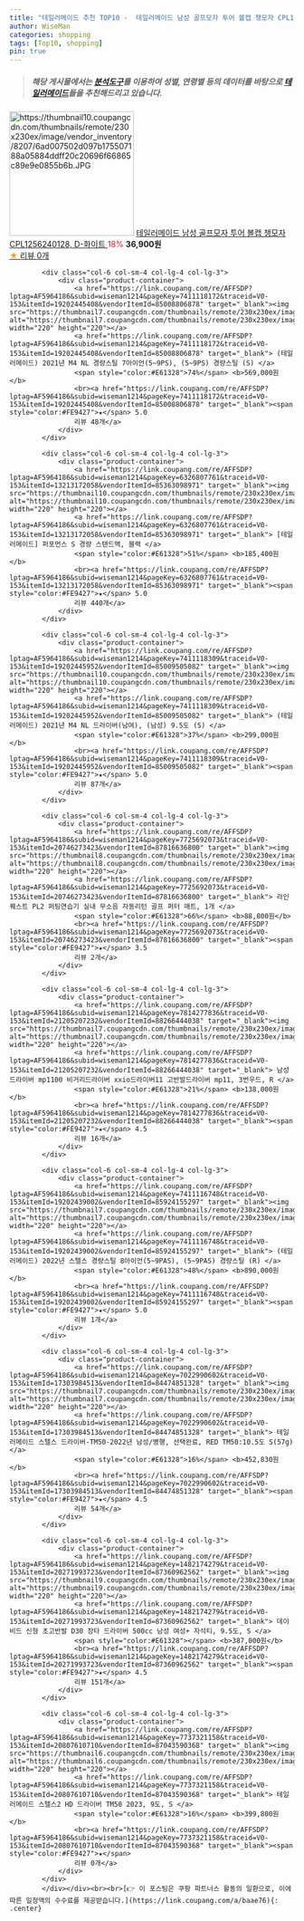 ```yaml
---
title: "테일러메이드 추천 TOP10 -  테일러메이드 남성 골프모자 투어 볼캡 챙모자 CPL1256240128, D-화이트 "
author: WiseMan
categories: shopping
tags: [Top10, shopping]
pin: true
---
```


> ##### 해당 게시물에서는 [**분석도구**](https://itemscout.io/)를 이용하여 **성별**, **연령별** 등의 데이터를 바탕으로 [**테일러메이드**](https://link.coupang.com/a/baae76)들을 추천해드리고 있습니다.
<div class="container"><div class="row">
            <div class="col-6 col-sm-4 col-lg-4 col-lg-3">
                <div class="product-container">
                    <a href="https://link.coupang.com/re/AFFSDP?lptag=AF5964186&subid=wiseman1214&pageKey=7863214993&traceid=V0-153&itemId=21462982563&vendorItemId=88517416812" target="_blank"><img src="https://thumbnail10.coupangcdn.com/thumbnails/remote/230x230ex/image/vendor_inventory/8207/6ad007502d097b175507188a05884ddff20c20696f66865c89e9e0855b6b.JPG" alt="https://thumbnail10.coupangcdn.com/thumbnails/remote/230x230ex/image/vendor_inventory/8207/6ad007502d097b175507188a05884ddff20c20696f66865c89e9e0855b6b.JPG" width="220" height="220"></a>
                    <a href="https://link.coupang.com/re/AFFSDP?lptag=AF5964186&subid=wiseman1214&pageKey=7863214993&traceid=V0-153&itemId=21462982563&vendorItemId=88517416812" target="_blank"> 테일러메이드 남성 골프모자 투어 볼캡 챙모자 CPL1256240128, D-화이트 </a>
                    <span style="color:#E61328">18%</span> <b>36,900원</b>
                    <br><a href="https://link.coupang.com/re/AFFSDP?lptag=AF5964186&subid=wiseman1214&pageKey=7863214993&traceid=V0-153&itemId=21462982563&vendorItemId=88517416812" target="_blank"><span style="color:#FE9427">★</span> 
                    리뷰 0개</a>
                </div>
            </div>
            
            <div class="col-6 col-sm-4 col-lg-4 col-lg-3">
                <div class="product-container">
                    <a href="https://link.coupang.com/re/AFFSDP?lptag=AF5964186&subid=wiseman1214&pageKey=7411118172&traceid=V0-153&itemId=19202445408&vendorItemId=85008806878" target="_blank"><img src="https://thumbnail7.coupangcdn.com/thumbnails/remote/230x230ex/image/vendor_inventory/ed40/306507fcc1fcb04d17e90c28bab6f83a9156937701e1b7b103c1ff958e84.jpg" alt="https://thumbnail7.coupangcdn.com/thumbnails/remote/230x230ex/image/vendor_inventory/ed40/306507fcc1fcb04d17e90c28bab6f83a9156937701e1b7b103c1ff958e84.jpg" width="220" height="220"></a>
                    <a href="https://link.coupang.com/re/AFFSDP?lptag=AF5964186&subid=wiseman1214&pageKey=7411118172&traceid=V0-153&itemId=19202445408&vendorItemId=85008806878" target="_blank"> (테일러메이드) 2021년 M4 NL 경량스틸 7아이언(5~9PS), (5~9PS) 경량스틸 (S) </a>
                    <span style="color:#E61328">74%</span> <b>569,000원</b>
                    <br><a href="https://link.coupang.com/re/AFFSDP?lptag=AF5964186&subid=wiseman1214&pageKey=7411118172&traceid=V0-153&itemId=19202445408&vendorItemId=85008806878" target="_blank"><span style="color:#FE9427">★</span> 5.0
                    리뷰 48개</a>
                </div>
            </div>
            
            <div class="col-6 col-sm-4 col-lg-4 col-lg-3">
                <div class="product-container">
                    <a href="https://link.coupang.com/re/AFFSDP?lptag=AF5964186&subid=wiseman1214&pageKey=6326807761&traceid=V0-153&itemId=13213172058&vendorItemId=85363098971" target="_blank"><img src="https://thumbnail10.coupangcdn.com/thumbnails/remote/230x230ex/image/vendor_inventory/be4b/732821fb4ee3d86fec12447d939a889b5284d8226a123b1e9632893efc8a.jpg" alt="https://thumbnail10.coupangcdn.com/thumbnails/remote/230x230ex/image/vendor_inventory/be4b/732821fb4ee3d86fec12447d939a889b5284d8226a123b1e9632893efc8a.jpg" width="220" height="220"></a>
                    <a href="https://link.coupang.com/re/AFFSDP?lptag=AF5964186&subid=wiseman1214&pageKey=6326807761&traceid=V0-153&itemId=13213172058&vendorItemId=85363098971" target="_blank"> [테일러메이드] 퍼포먼스 S 경량 스탠드백, 블랙 </a>
                    <span style="color:#E61328">51%</span> <b>185,400원</b>
                    <br><a href="https://link.coupang.com/re/AFFSDP?lptag=AF5964186&subid=wiseman1214&pageKey=6326807761&traceid=V0-153&itemId=13213172058&vendorItemId=85363098971" target="_blank"><span style="color:#FE9427">★</span> 5.0
                    리뷰 440개</a>
                </div>
            </div>
            
            <div class="col-6 col-sm-4 col-lg-4 col-lg-3">
                <div class="product-container">
                    <a href="https://link.coupang.com/re/AFFSDP?lptag=AF5964186&subid=wiseman1214&pageKey=7411118309&traceid=V0-153&itemId=19202445952&vendorItemId=85009505082" target="_blank"><img src="https://thumbnail10.coupangcdn.com/thumbnails/remote/230x230ex/image/vendor_inventory/6840/370c29404448c9ea8fbe938d818d4fad3b260fb11242f84a9291e9b64741.jpg" alt="https://thumbnail10.coupangcdn.com/thumbnails/remote/230x230ex/image/vendor_inventory/6840/370c29404448c9ea8fbe938d818d4fad3b260fb11242f84a9291e9b64741.jpg" width="220" height="220"></a>
                    <a href="https://link.coupang.com/re/AFFSDP?lptag=AF5964186&subid=wiseman1214&pageKey=7411118309&traceid=V0-153&itemId=19202445952&vendorItemId=85009505082" target="_blank"> (테일러메이드) 2021년 M4 NL 드라이버(남여), (남성) 9.5도 (S) </a>
                    <span style="color:#E61328">37%</span> <b>299,000원</b>
                    <br><a href="https://link.coupang.com/re/AFFSDP?lptag=AF5964186&subid=wiseman1214&pageKey=7411118309&traceid=V0-153&itemId=19202445952&vendorItemId=85009505082" target="_blank"><span style="color:#FE9427">★</span> 5.0
                    리뷰 87개</a>
                </div>
            </div>
            
            <div class="col-6 col-sm-4 col-lg-4 col-lg-3">
                <div class="product-container">
                    <a href="https://link.coupang.com/re/AFFSDP?lptag=AF5964186&subid=wiseman1214&pageKey=7725692073&traceid=V0-153&itemId=20746273423&vendorItemId=87816636800" target="_blank"><img src="https://thumbnail8.coupangcdn.com/thumbnails/remote/230x230ex/image/vendor_inventory/9322/d646b0958f3ace9f333ece44c77a9c97d079f1f8f73b08ef6d3de7313fa4.jpg" alt="https://thumbnail8.coupangcdn.com/thumbnails/remote/230x230ex/image/vendor_inventory/9322/d646b0958f3ace9f333ece44c77a9c97d079f1f8f73b08ef6d3de7313fa4.jpg" width="220" height="220"></a>
                    <a href="https://link.coupang.com/re/AFFSDP?lptag=AF5964186&subid=wiseman1214&pageKey=7725692073&traceid=V0-153&itemId=20746273423&vendorItemId=87816636800" target="_blank"> 라인퀘스트 PL2 퍼팅연습기 실내 무소음 자동리턴 골프 퍼터 매트, 1개 </a>
                    <span style="color:#E61328">66%</span> <b>88,800원</b>
                    <br><a href="https://link.coupang.com/re/AFFSDP?lptag=AF5964186&subid=wiseman1214&pageKey=7725692073&traceid=V0-153&itemId=20746273423&vendorItemId=87816636800" target="_blank"><span style="color:#FE9427">★</span> 3.5
                    리뷰 2개</a>
                </div>
            </div>
            
            <div class="col-6 col-sm-4 col-lg-4 col-lg-3">
                <div class="product-container">
                    <a href="https://link.coupang.com/re/AFFSDP?lptag=AF5964186&subid=wiseman1214&pageKey=7814277836&traceid=V0-153&itemId=21205207232&vendorItemId=88266444038" target="_blank"><img src="https://thumbnail7.coupangcdn.com/thumbnails/remote/230x230ex/image/vendor_inventory/fad5/169e8d31229bfe4e8897996c8f5985ae43a6760d9cef26ed00d62e4b757e.jpg" alt="https://thumbnail7.coupangcdn.com/thumbnails/remote/230x230ex/image/vendor_inventory/fad5/169e8d31229bfe4e8897996c8f5985ae43a6760d9cef26ed00d62e4b757e.jpg" width="220" height="220"></a>
                    <a href="https://link.coupang.com/re/AFFSDP?lptag=AF5964186&subid=wiseman1214&pageKey=7814277836&traceid=V0-153&itemId=21205207232&vendorItemId=88266444038" target="_blank"> 남성드라이버 mp1100 비거리드라이버 xxio드라이버11 고반발드라이버 mp11, 3번우드, R </a>
                    <span style="color:#E61328">21%</span> <b>138,000원</b>
                    <br><a href="https://link.coupang.com/re/AFFSDP?lptag=AF5964186&subid=wiseman1214&pageKey=7814277836&traceid=V0-153&itemId=21205207232&vendorItemId=88266444038" target="_blank"><span style="color:#FE9427">★</span> 4.5
                    리뷰 16개</a>
                </div>
            </div>
            
            <div class="col-6 col-sm-4 col-lg-4 col-lg-3">
                <div class="product-container">
                    <a href="https://link.coupang.com/re/AFFSDP?lptag=AF5964186&subid=wiseman1214&pageKey=7411116748&traceid=V0-153&itemId=19202439002&vendorItemId=85924155297" target="_blank"><img src="https://thumbnail7.coupangcdn.com/thumbnails/remote/230x230ex/image/vendor_inventory/44ad/af69abc328654d907feadc927813da4c2738c48b67cb71475e204dfcae69.jpg" alt="https://thumbnail7.coupangcdn.com/thumbnails/remote/230x230ex/image/vendor_inventory/44ad/af69abc328654d907feadc927813da4c2738c48b67cb71475e204dfcae69.jpg" width="220" height="220"></a>
                    <a href="https://link.coupang.com/re/AFFSDP?lptag=AF5964186&subid=wiseman1214&pageKey=7411116748&traceid=V0-153&itemId=19202439002&vendorItemId=85924155297" target="_blank"> (테일러메이드) 2022년 스텔스 경량스틸 8아이언(5~9PAS), (5~9PAS) 경량스틸 (R) </a>
                    <span style="color:#E61328">48%</span> <b>890,000원</b>
                    <br><a href="https://link.coupang.com/re/AFFSDP?lptag=AF5964186&subid=wiseman1214&pageKey=7411116748&traceid=V0-153&itemId=19202439002&vendorItemId=85924155297" target="_blank"><span style="color:#FE9427">★</span> 5.0
                    리뷰 1개</a>
                </div>
            </div>
            
            <div class="col-6 col-sm-4 col-lg-4 col-lg-3">
                <div class="product-container">
                    <a href="https://link.coupang.com/re/AFFSDP?lptag=AF5964186&subid=wiseman1214&pageKey=7022990602&traceid=V0-153&itemId=17303984513&vendorItemId=84474851328" target="_blank"><img src="https://thumbnail7.coupangcdn.com/thumbnails/remote/230x230ex/image/vendor_inventory/d227/485e6083960fe71578f37f904f6ade0f81a5f7ba1c9957903c7fdfcba4dc.jpg" alt="https://thumbnail7.coupangcdn.com/thumbnails/remote/230x230ex/image/vendor_inventory/d227/485e6083960fe71578f37f904f6ade0f81a5f7ba1c9957903c7fdfcba4dc.jpg" width="220" height="220"></a>
                    <a href="https://link.coupang.com/re/AFFSDP?lptag=AF5964186&subid=wiseman1214&pageKey=7022990602&traceid=V0-153&itemId=17303984513&vendorItemId=84474851328" target="_blank"> 테일러메이드 스텔스 드라이버-TM50-2022년 남성/병행, 선택완료, RED TM50:10.5도 S(57g) </a>
                    <span style="color:#E61328">16%</span> <b>452,830원</b>
                    <br><a href="https://link.coupang.com/re/AFFSDP?lptag=AF5964186&subid=wiseman1214&pageKey=7022990602&traceid=V0-153&itemId=17303984513&vendorItemId=84474851328" target="_blank"><span style="color:#FE9427">★</span> 4.5
                    리뷰 54개</a>
                </div>
            </div>
            
            <div class="col-6 col-sm-4 col-lg-4 col-lg-3">
                <div class="product-container">
                    <a href="https://link.coupang.com/re/AFFSDP?lptag=AF5964186&subid=wiseman1214&pageKey=1482174279&traceid=V0-153&itemId=20271993723&vendorItemId=87360962562" target="_blank"><img src="https://thumbnail9.coupangcdn.com/thumbnails/remote/230x230ex/image/vendor_inventory/b015/6735fd021d054cf7a6de491af3515dfdf74db930501839193b70f9b664f8.jpg" alt="https://thumbnail9.coupangcdn.com/thumbnails/remote/230x230ex/image/vendor_inventory/b015/6735fd021d054cf7a6de491af3515dfdf74db930501839193b70f9b664f8.jpg" width="220" height="220"></a>
                    <a href="https://link.coupang.com/re/AFFSDP?lptag=AF5964186&subid=wiseman1214&pageKey=1482174279&traceid=V0-153&itemId=20271993723&vendorItemId=87360962562" target="_blank"> 데이비드 신형 초고반발 D30 장타 드라이버 500cc 남성 여성+ 자석티, 9.5도, S </a>
                    <span style="color:#E61328"></span> <b>387,000원</b>
                    <br><a href="https://link.coupang.com/re/AFFSDP?lptag=AF5964186&subid=wiseman1214&pageKey=1482174279&traceid=V0-153&itemId=20271993723&vendorItemId=87360962562" target="_blank"><span style="color:#FE9427">★</span> 4.5
                    리뷰 151개</a>
                </div>
            </div>
            
            <div class="col-6 col-sm-4 col-lg-4 col-lg-3">
                <div class="product-container">
                    <a href="https://link.coupang.com/re/AFFSDP?lptag=AF5964186&subid=wiseman1214&pageKey=7737321158&traceid=V0-153&itemId=20807610710&vendorItemId=87043590368" target="_blank"><img src="https://thumbnail6.coupangcdn.com/thumbnails/remote/230x230ex/image/vendor_inventory/400d/88c37c05c052343e1deaa5c426d94d4d49fd34b1c60ea1b47adf73e76900.png" alt="https://thumbnail6.coupangcdn.com/thumbnails/remote/230x230ex/image/vendor_inventory/400d/88c37c05c052343e1deaa5c426d94d4d49fd34b1c60ea1b47adf73e76900.png" width="220" height="220"></a>
                    <a href="https://link.coupang.com/re/AFFSDP?lptag=AF5964186&subid=wiseman1214&pageKey=7737321158&traceid=V0-153&itemId=20807610710&vendorItemId=87043590368" target="_blank"> 테일러메이드 스텔스2 HD 드라이버 TM50 2023, 9도, S </a>
                    <span style="color:#E61328">16%</span> <b>399,800원</b>
                    <br><a href="https://link.coupang.com/re/AFFSDP?lptag=AF5964186&subid=wiseman1214&pageKey=7737321158&traceid=V0-153&itemId=20807610710&vendorItemId=87043590368" target="_blank"><span style="color:#FE9427">★</span> 
                    리뷰 0개</a>
                </div>
            </div>
            </div></div><br><br>[👉 이 포스팅은 쿠팡 파트너스 활동의 일환으로, 이에 따른 일정액의 수수료를 제공받습니다.](https://link.coupang.com/a/baae76){: .center}
